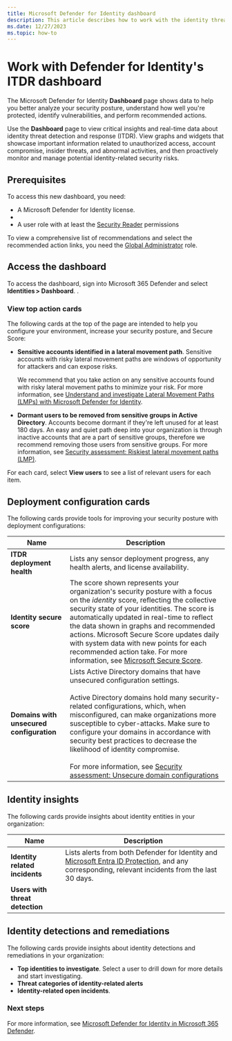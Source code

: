 ```yaml
---
title: Microsoft Defender for Identity dashboard
description: This article describes how to work with the identity threat detection and response (ITDR) dashboard in Microsoft 365 Defender.
ms.date: 12/27/2023
ms.topic: how-to
---
```


# Work with Defender for Identity's ITDR dashboard

The Microsoft Defender for Identity **Dashboard** page shows data to help you better analyze your security posture, understand how well you're protected, identify vulnerabilities, and perform recommended actions.

Use the **Dashboard** page to view critical insights and real-time data about identity threat detection and response (ITDR). View graphs and widgets that showcase important information related to unauthorized access, account compromise, insider threats, and abnormal activities, and then proactively monitor and manage potential identity-related security risks.

## Prerequisites

To access this new dashboard, you need:

- A  Microsoft Defender for Identity license.
- 
- A user role with at least the [Security Reader](/azure/active-directory/roles/permissions-reference#security-reader) permissions

To view a comprehensive list of recommendations and select the recommended action links, you need the [Global Administrator](/azure/active-directory/roles/permissions-reference#global-administrator) role.

## Access the dashboard

To access the dashboard, sign into Microsoft 365 Defender and select **Identities > Dashboard**. <!--For example TBD screenshot-->.

### View top action cards

The following cards at the top of the page are intended to help you configure your environment, increase your security posture, and Secure Score:

- **Sensitive accounts identified in a lateral movement path**. Sensitive accounts with risky lateral movement paths are windows of opportunity for attackers and can expose risks.

    We recommend that you take action on any sensitive accounts found with risky lateral movement paths to minimize your risk. For more information, see [Understand and investigate Lateral Movement Paths (LMPs) with Microsoft Defender for Identity](understand-lateral-movement-paths.md).

- **Dormant users to be removed from sensitive groups in Active Directory**. Accounts become dormant if they're left unused for at least 180 days. An easy and quiet path deep into your organization is through inactive accounts that are a part of sensitive groups, therefore we recommend removing those users from sensitive groups. For more information, see [Security assessment: Riskiest lateral movement paths (LMP)](security-assessment-riskiest-lmp.md).

For each card, select **View users** to see a list of relevant users for each item. <!--based on ppt, not staging-->

## Deployment configuration cards

The following cards provide tools for improving your security posture with deployment configurations:

|Name  |Description |
|---------|---------|
|**ITDR deployment health**     |  Lists any sensor deployment progress, any health alerts, and license availability.     |
|**Identity secure score** | The score shown represents your organization's security posture with a focus on the *identity* score, reflecting the collective security state of your identities. The score is automatically updated in real-time to reflect the data shown in graphs and recommended actions. Microsoft Secure Score updates daily with system data with new points for each recommended action take. For more information, see [Microsoft Secure Score](/microsoft-365/security/defender/microsoft-secure-score). |
|**Domains with unsecured configuration**     |  Lists Active Directory domains that have unsecured configuration settings. <br><br>Active Directory domains hold many security-related configurations, which, when misconfigured, can make organizations more susceptible to cyber-attacks. Make sure to configure your domains in accordance with security best practices to decrease the likelihood of identity compromise.  <br><br>For more information, see [Security assessment: Unsecure domain configurations](security-assessment-unsecure-domain-configurations.md)       |

## Identity insights

The following cards provide insights about identity entities in your organization:

|Name  |Description |
|---------|---------|
| **Identity related incidents** | Lists alerts from both Defender for Identity and [Microsoft Entra ID Protection](/azure/active-directory/identity-protection/overview-identity-protection), and any corresponding, relevant incidents from the last 30 days. |
| **Users with threat detection** | <!--TBD-->|

## Identity detections and remediations

The following cards provide insights about identity detections and remediations in your organization:

- **Top identities to investigate**. Select a user to drill down for more details and start investigating.
- **Threat categories of identity-related alerts** 
- **Identity-related open incidents**.

### Next steps

For more information, see [Microsoft Defender for Identity in Microsoft 365 Defender](/microsoft-365/security/defender/microsoft-365-security-center-mdi?bc=/defender-for-identity/breadcrumb/toc.json&toc=/defender-for-identity/TOC.json).